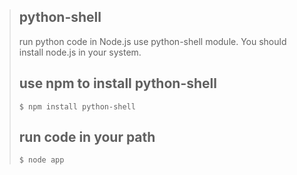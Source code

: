 >## python-shell
>
>   run python code in Node.js use python-shell module. You should install node.js in your system.
>
>## use npm to install python-shell
>    ``$ npm install python-shell``
>
>## run code in your path
>    ``$ node app``

